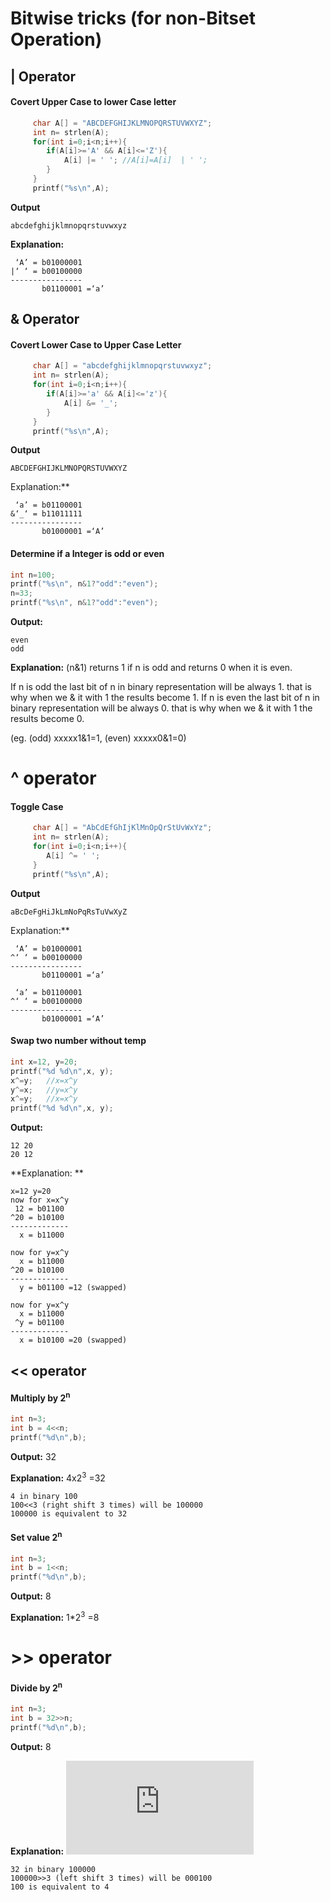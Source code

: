 # Bitwise tricks (for non-Bitset Operation)

## | Operator

#### Covert Upper Case to lower Case letter

```c++
	 char A[] = "ABCDEFGHIJKLMNOPQRSTUVWXYZ";
	 int n= strlen(A);
	 for(int i=0;i<n;i++){
	 	if(A[i]>='A' && A[i]<='Z'){
	 		A[i] |= ' '; //A[i]=A[i]  | ' ';
	 	}
	 }
	 printf("%s\n",A);
```

**Output**

```
abcdefghijklmnopqrstuvwxyz
```

**Explanation:**

```
 ‘A’ = b01000001
|‘ ‘ = b00100000
----------------
 	   b01100001 =‘a’  
```



## & Operator

#### Covert Lower Case to Upper Case Letter

```c++
	 char A[] = "abcdefghijklmnopqrstuvwxyz";
	 int n= strlen(A);
	 for(int i=0;i<n;i++){
	 	if(A[i]>='a' && A[i]<='z'){
	 		A[i] &= '_';
	 	}
	 }
	 printf("%s\n",A);
```

**Output**

```
ABCDEFGHIJKLMNOPQRSTUVWXYZ
```

Explanation:**

```
 ‘a’ = b01100001
&‘_‘ = b11011111
----------------
	   b01000001 =‘A’  
```



#### Determine if a Integer is odd or even

```C++
int n=100;
printf("%s\n", n&1?"odd":"even");
n=33;
printf("%s\n", n&1?"odd":"even");
```

**Output:** 

```
even
odd
```

  **Explanation:**  (n&1) returns 1 if n is odd and returns 0 when it is even. 

If n is odd the last bit of n in binary representation will be always 1. that is why when we & it with 1 the results become 1. If n is even the last bit of n in binary representation will be always 0. that is why when we & it with 1 the results become 0.

 (eg. (odd) xxxxx1&1=1,  (even) xxxxx0&1=0)



# ^ operator

#### Toggle Case

```c++
	 char A[] = "AbCdEfGhIjKlMnOpQrStUvWxYz";
	 int n= strlen(A);
	 for(int i=0;i<n;i++){
	 	A[i] ^= ' ';
	 }
	 printf("%s\n",A);
```

**Output**

```
aBcDeFgHiJkLmNoPqRsTuVwXyZ
```

Explanation:**

```
 ‘A’ = b01000001
^‘ ‘ = b00100000
----------------
 	   b01100001 =‘a’  

 ‘a’ = b01100001
^‘ ‘ = b00100000
----------------
	   b01000001 =‘A’  

```





#### Swap two number without temp

```c++
int x=12, y=20;
printf("%d %d\n",x, y);
x^=y;	//x=x^y
y^=x;   //y=x^y
x^=y;	//x=x^y
printf("%d %d\n",x, y);
```

**Output:**

```
12 20
20 12
```

**Explanation: **

```
x=12 y=20
now for x=x^y
 12 = b01100
^20 = b10100
-------------
  x = b11000

now for y=x^y
  x = b11000
^20 = b10100
-------------
  y = b01100 =12 (swapped)

now for y=x^y
  x = b11000
 ^y = b01100
-------------
  x = b10100 =20 (swapped)
```

#### 

## << operator

#### Multiply by 2<sup>n</sup>

```c++
int n=3;
int b = 4<<n;
printf("%d\n",b);
```

**Output:** 32  

**Explanation:** 4x2<sup>3</sup> =32

```
4 in binary 100
100<<3 (right shift 3 times) will be 100000
100000 is equivalent to 32
```

#### Set value 2<sup>n</sup>

```c++
int n=3;
int b = 1<<n;
printf("%d\n",b);
```

**Output:** 8 

**Explanation:** 1*2<sup>3</sup> =8



# >\> operator

####  Divide by 2<sup>n</sup>

```c++
int n=3;
int b = 32>>n;
printf("%d\n",b);
```

**Output:** 8  

**Explanation:** ![\frac{32}{2^{^{3}}}= 4](http://latex.codecogs.com/gif.latex?%5Cfrac%7B32%7D%7B2%5E%7B%5E%7B3%7D%7D%7D%3D%204)

```
32 in binary 100000
100000>>3 (left shift 3 times) will be 000100
100 is equivalent to 4
```



#### 